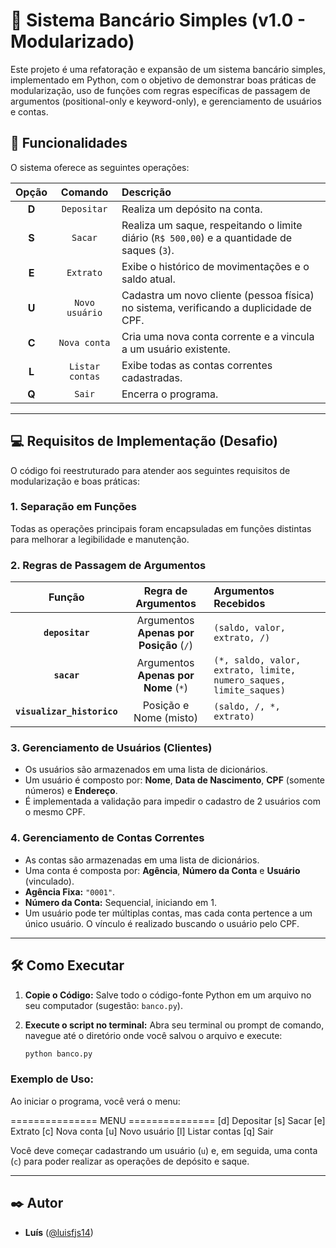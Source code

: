 # 🏦 Sistema Bancário Simples (v1.0 - Modularizado)

Este projeto é uma refatoração e expansão de um sistema bancário simples, implementado em Python, com o objetivo de demonstrar boas práticas de modularização, uso de funções com regras específicas de passagem de argumentos (positional-only e keyword-only), e gerenciamento de usuários e contas.

## 🚀 Funcionalidades

O sistema oferece as seguintes operações:

| Opção | Comando | Descrição |
| :---: | :---: | :--- |
| **D** | `Depositar` | Realiza um depósito na conta. |
| **S** | `Sacar` | Realiza um saque, respeitando o limite diário (`R$ 500,00`) e a quantidade de saques (`3`). |
| **E** | `Extrato` | Exibe o histórico de movimentações e o saldo atual. |
| **U** | `Novo usuário` | Cadastra um novo cliente (pessoa física) no sistema, verificando a duplicidade de CPF. |
| **C** | `Nova conta` | Cria uma nova conta corrente e a vincula a um usuário existente. |
| **L** | `Listar contas` | Exibe todas as contas correntes cadastradas. |
| **Q** | `Sair` | Encerra o programa. |

---

## 💻 Requisitos de Implementação (Desafio)

O código foi reestruturado para atender aos seguintes requisitos de modularização e boas práticas:

### 1. Separação em Funções

Todas as operações principais foram encapsuladas em funções distintas para melhorar a legibilidade e manutenção.

### 2. Regras de Passagem de Argumentos

| Função | Regra de Argumentos | Argumentos Recebidos |
| :---: | :---: | :--- |
| **`depositar`** | Argumentos **Apenas por Posição** (`/`) | `(saldo, valor, extrato, /)` |
| **`sacar`** | Argumentos **Apenas por Nome** (`*`) | `(*, saldo, valor, extrato, limite, numero_saques, limite_saques)` |
| **`visualizar_historico`** | Posição e Nome (misto) | `(saldo, /, *, extrato)` |

### 3. Gerenciamento de Usuários (Clientes)

* Os usuários são armazenados em uma lista de dicionários.
* Um usuário é composto por: **Nome**, **Data de Nascimento**, **CPF** (somente números) e **Endereço**.
* É implementada a validação para impedir o cadastro de 2 usuários com o mesmo CPF.

### 4. Gerenciamento de Contas Correntes

* As contas são armazenadas em uma lista de dicionários.
* Uma conta é composta por: **Agência**, **Número da Conta** e **Usuário** (vinculado).
* **Agência Fixa:** `"0001"`.
* **Número da Conta:** Sequencial, iniciando em 1.
* Um usuário pode ter múltiplas contas, mas cada conta pertence a um único usuário. O vínculo é realizado buscando o usuário pelo CPF.

---

## 🛠️ Como Executar

1.  **Copie o Código:** Salve todo o código-fonte Python em um arquivo no seu computador (sugestão: `banco.py`).

2.  **Execute o script no terminal:**
    Abra seu terminal ou prompt de comando, navegue até o diretório onde você salvou o arquivo e execute:
    ```bash
    python banco.py
    ```

### Exemplo de Uso:

Ao iniciar o programa, você verá o menu:

=============== MENU =============== 
[d] Depositar 
[s] Sacar 
[e] Extrato 
[c] Nova conta 
[u] Novo usuário 
[l] Listar contas 
[q] Sair 

Você deve começar cadastrando um usuário (`u`) e, em seguida, uma conta (`c`) para poder realizar as operações de depósito e saque.

---

## ✒️ Autor

* **Luís** ([@luisfjs14](https://github.com/luisfjs14))
